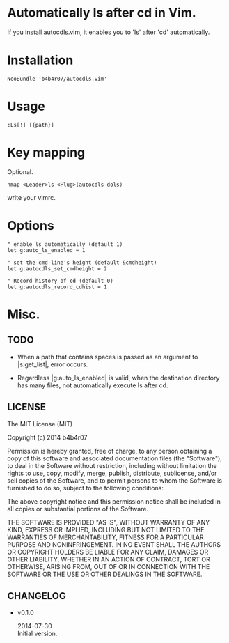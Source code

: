 # Automatically ls after cd in Vim.

If you install autocdls.vim, it enables you to 'ls' after 'cd' automatically.

# Installation

    NeoBundle 'b4b4r07/autocdls.vim'

# Usage

	:Ls[!] [{path}]

# Key mapping

Optional.

	nmap <Leader>ls <Plug>(autocdls-dols)

write your vimrc.

# Options

    " enable ls automatically (default 1)
    let g:auto_ls_enabled = 1

    " set the cmd-line's height (default &cmdheight)
    let g:autocdls_set_cmdheight = 2

    " Record history of cd (default 0)
    let g:autocdls_record_cdhist = 1


# Misc.
## TODO

 - When a path that contains spaces is passed as an argument to |s:get_list|,
   error occurs.

 - Regardless |g:auto_ls_enabled| is valid, when the destination directory
   has many files, not automatically execute ls after cd.


## LICENSE

The MIT License (MIT)

Copyright (c) 2014 b4b4r07

Permission is hereby granted, free of charge, to any person obtaining a copy
of this software and associated documentation files (the "Software"), to deal
in the Software without restriction, including without limitation the rights
to use, copy, modify, merge, publish, distribute, sublicense, and/or sell
copies of the Software, and to permit persons to whom the Software is
furnished to do so, subject to the following conditions:

The above copyright notice and this permission notice shall be included in all
copies or substantial portions of the Software.

THE SOFTWARE IS PROVIDED "AS IS", WITHOUT WARRANTY OF ANY KIND, EXPRESS OR
IMPLIED, INCLUDING BUT NOT LIMITED TO THE WARRANTIES OF MERCHANTABILITY,
FITNESS FOR A PARTICULAR PURPOSE AND NONINFRINGEMENT. IN NO EVENT SHALL THE
AUTHORS OR COPYRIGHT HOLDERS BE LIABLE FOR ANY CLAIM, DAMAGES OR OTHER
LIABILITY, WHETHER IN AN ACTION OF CONTRACT, TORT OR OTHERWISE, ARISING FROM,
OUT OF OR IN CONNECTION WITH THE SOFTWARE OR THE USE OR OTHER DEALINGS IN THE
SOFTWARE.


## CHANGELOG

* v0.1.0 

	2014-07-30	
	Initial version.

